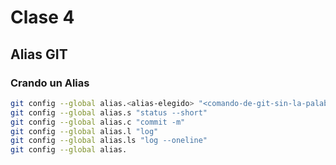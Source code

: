 # Clase 4

## Alias GIT

### Crando un Alias

```sh
git config --global alias.<alias-elegido> "<comando-de-git-sin-la-palabra-git>"
git config --global alias.s "status --short"
git config --global alias.c "commit -m"
git config --global alias.l "log"
git config --global alias.ls "log --oneline"
git config --global alias.
``` 